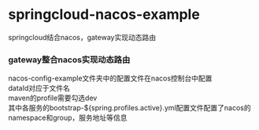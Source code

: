 # springcloud-nacos-example
springcloud结合nacos，gateway实现动态路由

### gateway整合nacos实现动态路由
nacos-config-example文件夹中的配置文件在nacos控制台中配置<br/>
dataId对应于文件名<br/>
maven的profile需要勾选dev<br/>
其中各服务的bootstrap-${spring.profiles.active}.yml配置文件配置了nacos的namespace和group，服务地址等信息
